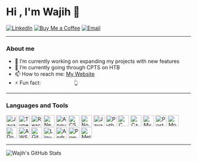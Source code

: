 # Hi , I'm Wajih 👋

[![LinkedIn](https://img.shields.io/badge/LinkedIn-blue?style=for-the-badge&logo=linkedin&logoColor=white)](https://www.linkedin.com/in/wajih-tarkhani-18542620b/)
[![Buy Me a Coffee](https://img.shields.io/badge/Buy%20Me%20a%20Coffee-yellow?style=for-the-badge&logo=buy-me-a-coffee&logoColor=black)](https://ko-fi.com/bigunit)
[![Email](https://img.shields.io/badge/Email-red?style=for-the-badge&logo=gmail&logoColor=white)](mailto:wajih.tarkhani.21@gmail.com)

---

### About me

- 🔭 I’m currently working on expanding my projects with new features
- 🌱 I’m currently going through CPTS on HTB
- 📫 How to reach me: [My Website](https://wajih.info)
- ⚡ Fun fact: &nbsp;&nbsp;&nbsp;&nbsp;&nbsp;&nbsp;&nbsp;&nbsp;&nbsp;&nbsp;&nbsp;&nbsp;&nbsp;&nbsp;&nbsp;&nbsp;&nbsp;&nbsp;&nbsp;&nbsp;&nbsp;&nbsp;👆 

---

### Languages and Tools

<p>
  <!-- Frontend -->
  <img src="https://cdn.jsdelivr.net/gh/devicons/devicon/icons/javascript/javascript-original.svg" height="30" alt="JavaScript"/>
  <img src="https://cdn.jsdelivr.net/gh/devicons/devicon/icons/typescript/typescript-original.svg" height="30" alt="TypeScript"/>
  <img src="https://cdn.jsdelivr.net/gh/devicons/devicon/icons/react/react-original.svg" height="30" alt="React"/>
  <img src="https://cdn.jsdelivr.net/gh/devicons/devicon/icons/nextjs/nextjs-original.svg" height="30" alt="Next.js"/>
  <img src="https://cdn.jsdelivr.net/gh/devicons/devicon/icons/angularjs/angularjs-original.svg" height="30" alt="Angular"/>
  <img src="https://cdn.jsdelivr.net/gh/devicons/devicon/icons/css3/css3-original.svg" height="30" alt="CSS3"/>

  <!-- Backend & Languages -->
  <img src="https://cdn.jsdelivr.net/gh/devicons/devicon/icons/nodejs/nodejs-original.svg" height="30" alt="Node.js"/>
  <img src="https://cdn.jsdelivr.net/gh/devicons/devicon/icons/java/java-original.svg" height="30" alt="Java"/>
  <img src="https://cdn.jsdelivr.net/gh/devicons/devicon/icons/python/python-original.svg" height="30" alt="Python"/>
  <img src="https://cdn.jsdelivr.net/gh/devicons/devicon/icons/c/c-original.svg" height="30" alt="C"/>
  <img src="https://cdn.jsdelivr.net/gh/devicons/devicon/icons/cplusplus/cplusplus-original.svg" height="30" alt="C++"/>

  <!-- Databases -->
  <img src="https://cdn.jsdelivr.net/gh/devicons/devicon/icons/mysql/mysql-original.svg" height="30" alt="MySQL"/>
  <img src="https://cdn.jsdelivr.net/gh/devicons/devicon/icons/postgresql/postgresql-original.svg" height="30" alt="PostgreSQL"/>
  <img src="https://cdn.jsdelivr.net/gh/devicons/devicon/icons/mongodb/mongodb-original.svg" height="30" alt="MongoDB"/>

  <!-- Tools & Platforms -->
  <img src="https://cdn.jsdelivr.net/gh/devicons/devicon/icons/docker/docker-original.svg" height="30" alt="Docker"/>
  <img src="https://upload.wikimedia.org/wikipedia/commons/9/93/Amazon_Web_Services_Logo.svg" height="30" alt="AWS"/>
  <img src="https://cdn.jsdelivr.net/gh/devicons/devicon/icons/git/git-original.svg" height="30" alt="Git"/>
  <img src="https://cdn.jsdelivr.net/gh/devicons/devicon/icons/linux/linux-original.svg" height="30" alt="Linux"/>
  <img src="https://cdn.jsdelivr.net/gh/devicons/devicon/icons/android/android-original.svg" height="30" alt="Android"/>

  <!-- Others -->
  <img src="https://img.shields.io/badge/PowerBI-F2C811?style=flat&logo=Power%20BI&logoColor=black" height="30" alt="PowerBI"/>
  <img src="https://img.shields.io/badge/Metasploit-3F3F3F?style=flat&logo=metasploit&logoColor=white" height="30" alt="Metasploit"/>
</p>


---

<!-- GitHub Stats Badge (Change to your username) -->
![Wajih's GitHub Stats](https://github-readme-stats.vercel.app/api?username=wijj9&show_icons=true&theme=radical&cache_seconds=60)
